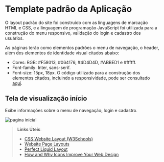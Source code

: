 # Template padrão da Aplicação

O layout padrão do site foi construído com as linguagens de marcação HTML e CSS, e a linguagem de programação JavaScript foi utilizada para a construção do menu responsivo, validação do login e cadastro dos usuários.

As páginas terão como elementos padrões o menu de navegação, o header, além dos elementos de identidade visual citados abaixo:

+ Cores: RGB: #F58013, #064176, #4D4D4D, #ABBED1 e #ffffff.
+ Font-family: Inter, sans-serif.
+ Font-size: 15px, 18px.
  O código utilizado para a construção dos elementos citados, incluindo a responsividade, pode ser consultado [aqui](https://github.com/ICEI-PUC-Minas-PMV-ADS/pmv-ads-2024-1-e1-proj-web-t8-pmv-ads-2024-1-e1-projfacilistas/tree/main/codigo-fonte).

## Tela de visualização início

Exibe informações sobre o menu de navegação, login e cadastro.

![pagina inicial](img/)



> **Links Úteis**:
>
> - [CSS Website Layout (W3Schools)](https://www.w3schools.com/css/css_website_layout.asp)
> - [Website Page Layouts](http://www.cellbiol.com/bioinformatics_web_development/chapter-3-your-first-web-page-learning-html-and-css/website-page-layouts/)
> - [Perfect Liquid Layout](https://matthewjamestaylor.com/perfect-liquid-layouts)
> - [How and Why Icons Improve Your Web Design](https://usabilla.com/blog/how-and-why-icons-improve-you-web-design/)
